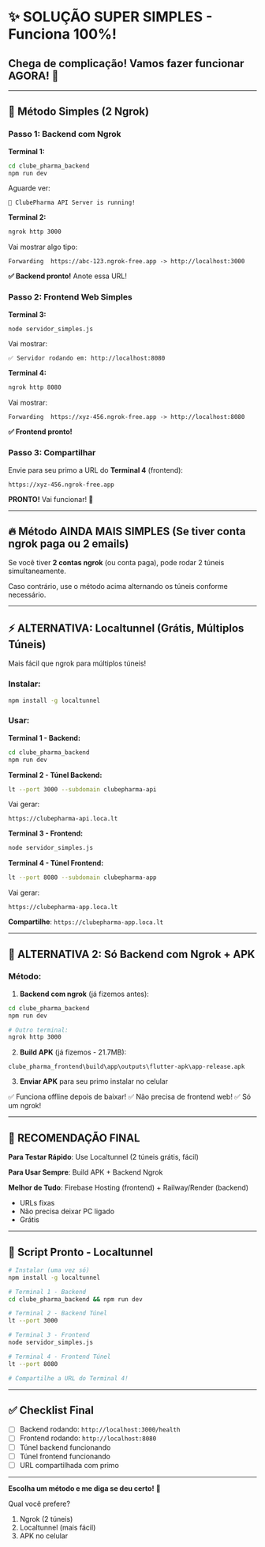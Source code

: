 # ✨ SOLUÇÃO SUPER SIMPLES - Funciona 100%!

## Chega de complicação! Vamos fazer funcionar AGORA! 💪

---

## 🎯 Método Simples (2 Ngrok)

### Passo 1: Backend com Ngrok

**Terminal 1:**
```bash
cd clube_pharma_backend
npm run dev
```

Aguarde ver:
```
🚀 ClubePharma API Server is running!
```

**Terminal 2:**
```bash
ngrok http 3000
```

Vai mostrar algo tipo:
```
Forwarding  https://abc-123.ngrok-free.app -> http://localhost:3000
```

**✅ Backend pronto!** Anote essa URL!

### Passo 2: Frontend Web Simples

**Terminal 3:**
```bash
node servidor_simples.js
```

Vai mostrar:
```
✅ Servidor rodando em: http://localhost:8080
```

**Terminal 4:**
```bash
ngrok http 8080
```

Vai mostrar:
```
Forwarding  https://xyz-456.ngrok-free.app -> http://localhost:8080
```

**✅ Frontend pronto!**

### Passo 3: Compartilhar

Envie para seu primo a URL do **Terminal 4** (frontend):
```
https://xyz-456.ngrok-free.app
```

**PRONTO!** Vai funcionar! 🎉

---

## 🔥 Método AINDA MAIS SIMPLES (Se tiver conta ngrok paga ou 2 emails)

Se você tiver **2 contas ngrok** (ou conta paga), pode rodar 2 túneis simultaneamente.

Caso contrário, use o método acima alternando os túneis conforme necessário.

---

## ⚡ ALTERNATIVA: Localtunnel (Grátis, Múltiplos Túneis)

Mais fácil que ngrok para múltiplos túneis!

### Instalar:
```bash
npm install -g localtunnel
```

### Usar:

**Terminal 1 - Backend:**
```bash
cd clube_pharma_backend
npm run dev
```

**Terminal 2 - Túnel Backend:**
```bash
lt --port 3000 --subdomain clubepharma-api
```

Vai gerar:
```
https://clubepharma-api.loca.lt
```

**Terminal 3 - Frontend:**
```bash
node servidor_simples.js
```

**Terminal 4 - Túnel Frontend:**
```bash
lt --port 8080 --subdomain clubepharma-app
```

Vai gerar:
```
https://clubepharma-app.loca.lt
```

**Compartilhe**: `https://clubepharma-app.loca.lt`

---

## 📱 ALTERNATIVA 2: Só Backend com Ngrok + APK

### Método:

1. **Backend com ngrok** (já fizemos antes):
```bash
cd clube_pharma_backend
npm run dev

# Outro terminal:
ngrok http 3000
```

2. **Build APK** (já fizemos - 21.7MB):
```
clube_pharma_frontend\build\app\outputs\flutter-apk\app-release.apk
```

3. **Enviar APK** para seu primo instalar no celular

✅ Funciona offline depois de baixar!
✅ Não precisa de frontend web!
✅ Só um ngrok!

---

## 🎯 RECOMENDAÇÃO FINAL

**Para Testar Rápido**: Use Localtunnel (2 túneis grátis, fácil)

**Para Usar Sempre**: Build APK + Backend Ngrok

**Melhor de Tudo**: Firebase Hosting (frontend) + Railway/Render (backend)
- URLs fixas
- Não precisa deixar PC ligado
- Grátis

---

## 🚀 Script Pronto - Localtunnel

```bash
# Instalar (uma vez só)
npm install -g localtunnel

# Terminal 1 - Backend
cd clube_pharma_backend && npm run dev

# Terminal 2 - Backend Túnel
lt --port 3000

# Terminal 3 - Frontend
node servidor_simples.js

# Terminal 4 - Frontend Túnel
lt --port 8080

# Compartilhe a URL do Terminal 4!
```

---

## ✅ Checklist Final

- [ ] Backend rodando: `http://localhost:3000/health`
- [ ] Frontend rodando: `http://localhost:8080`
- [ ] Túnel backend funcionando
- [ ] Túnel frontend funcionando
- [ ] URL compartilhada com primo

---

**Escolha um método e me diga se deu certo!** 💪

Qual você prefere?
1. Ngrok (2 túneis)
2. Localtunnel (mais fácil)
3. APK no celular
